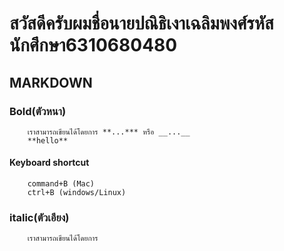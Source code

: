 # สวัสดีครับผมชื่อนายปณิธิเงาเฉลิมพงศ์รหัสนักศึกษา6310680480
## MARKDOWN
### Bold(ตัวหนา)
        เราสามารถเขียนได้โดยการ **...*** หรือ __...__
        **hello**
#### Keyboard shortcut
        command+B (Mac)
        ctrl+B (windows/Linux)
### italic(ตัวเอียง)
        เราสามารถเขียนได้โดยการ 
 
